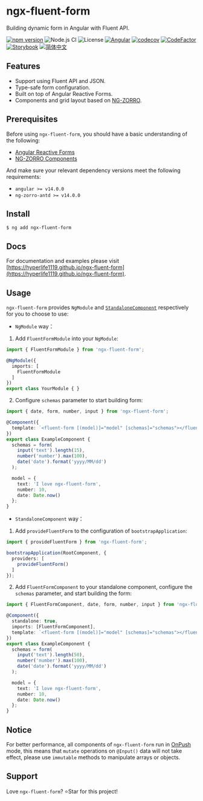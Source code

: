 # ngx-fluent-form

Building dynamic form in Angular with Fluent API.

[![npm version](https://img.shields.io/npm/v/ngx-fluent-form/latest.svg)](https://npmjs.com/package/ngx-fluent-form)
![Node.js CI](https://github.com/HyperLife1119/ngx-fluent-form/workflows/Node.js%20CI/badge.svg)
![License](https://img.shields.io/badge/License-MIT-blue.svg)
[![Angular](https://img.shields.io/badge/Build%20with-Angular%20CLI-red?logo=angular)](https://www.github.com/angular/angular)
[![codecov](https://codecov.io/gh/HyperLife1119/ngx-fluent-form/branch/main/graph/badge.svg?token=070GEU44U0)](https://codecov.io/gh/HyperLife1119/ngx-fluent-form)
[![CodeFactor](https://www.codefactor.io/repository/github/hyperlife1119/ngx-fluent-form/badge)](https://www.codefactor.io/repository/github/hyperlife1119/ngx-fluent-form)
[![Storybook](https://cdn.jsdelivr.net/gh/storybookjs/brand@main/badge/badge-storybook.svg)](https://hyperlife1119.github.io/ngx-fluent-form)
[![简体中文](https://img.shields.io/static/v1?label=简体中文&message=zh-CN&color=212121)](https://github.com/HyperLife1119/ngx-fluent-form/blob/main/README.zh-CN.md)

## Features

- Support using Fluent API and JSON.
- Type-safe form configuration.
- Built on top of Angular Reactive Forms.
- Components and grid layout based on [NG-ZORRO](https://ng.ant.design).

## Prerequisites

Before using `ngx-fluent-form`, you should have a basic understanding of the following:

- [Angular Reactive Forms](https://angular.cn/guide/reactive-forms)
- [NG-ZORRO Components](https://ng.ant.design)

And make sure your relevant dependency versions meet the following requirements:

- `angular >= v14.0.0`
- `ng-zorro-antd >= v14.0.0`

## Install

```shell
$ ng add ngx-fluent-form
```

## Docs

For documentation and examples please visit [https://hyperlife1119.github.io/ngx-fluent-form](https://hyperlife1119.github.io/ngx-fluent-form).

## Usage

`ngx-fluent-form` provides `NgModule` and [`StandaloneComponent`](https://angular.io/guide/standalone-components) respectively for you to choose to use:

- `NgModule` way：

1. Add `FluentFormModule` into your `NgModule`:

```ts
import { FluentFormModule } from 'ngx-fluent-form';

@NgModule({
  imports: [
    FluentFormModule
  ]
})
export class YourModule { }
```

2. Configure `schemas` parameter to start building form:

```ts
import { date, form, number, input } from 'ngx-fluent-form';

@Component({
  template: `<fluent-form [(model)]="model" [schemas]="schemas"></fluent-form>`
})
export class ExampleComponent {
  schemas = form(
    input('text').length(15),
    number('number').max(100),
    date('date').format('yyyy/MM/dd')
  );

  model = {
    text: 'I love ngx-fluent-form',
    number: 10,
    date: Date.now()
  };
}
```

- `StandaloneComponent` way：

1. Add `provideFluentForm` to the configuration of `bootstrapApplication`:

```ts
import { provideFluentForm } from 'ngx-fluent-form';

bootstrapApplication(RootComponent, {
  providers: [
    provideFluentForm()
  ]
});
```

2. Add `FluentFormComponent` to your standalone component, configure the `schemas` parameter, and start building the form:

```ts
import { FluentFormComponent, date, form, number, input } from 'ngx-fluent-form';

@Component({
  standalone: true,
  imports: [FluentFormComponent],
  template: `<fluent-form [(model)]="model" [schemas]="schemas"></fluent-form>`
})
export class ExampleComponent {
  schemas = form(
    input('text').length(50),
    number('number').max(100),
    date('date').format('yyyy/MM/dd')
  );

  model = {
    text: 'I love ngx-fluent-form',
    number: 10,
    date: Date.now()
  };
}
```

## Notice

For better performance, all components of `ngx-fluent-form` run in [OnPush](https://angular.io/api/core/ChangeDetectionStrategy) mode, this means that `mutate` operations on `@Input()` data will not take effect, please use `immutable` methods to manipulate arrays or objects.

## Support

Love `ngx-fluent-form`? ⭐Star for this project!
